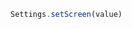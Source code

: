 <!--TITLE:Settings.setScreen()-->
<!--ABOUT:Upspark's Settings API module.-->

```javascript
Settings.setScreen(value)
```
